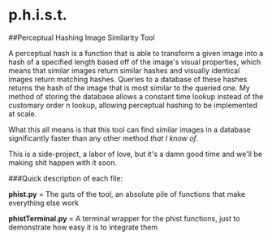 # p.h.i.s.t.
##Perceptual Hashing Image Similarity Tool

A perceptual hash is a function that is able to transform a given image into a hash of a specified length based off of the image's visual properties, which means that similar images return similar hashes and visually identical images return matching hashes. Queries to a database of these hashes returns the hash of the image that is most similar to the queried one. My method of storing the database allows a constant time lookup instead of the customary order n lookup, allowing perceptual hashing to be implemented at scale. 

What this all means is that this tool can find similar images in a database significantly faster than any other method *that I know of*.

This is a side-project, a labor of love, but it's a damn good time and we'll be making shit happen with it soon.

###Quick description of each file:

**phist.py** = The guts of the tool, an absolute pile of functions that make everything else work

**phistTerminal.py** = A terminal wrapper for the phist functions, just to demonstrate how easy it is to integrate them
